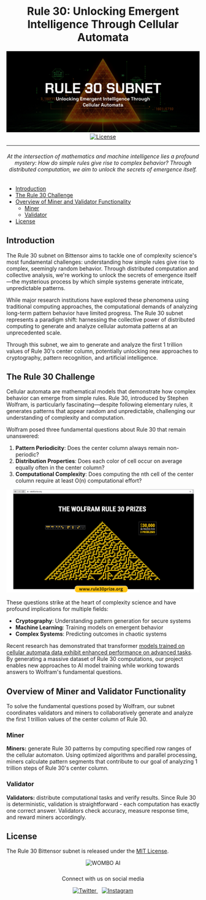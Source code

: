 <div align="center">

# Rule 30: Unlocking Emergent Intelligence Through Cellular Automata <!-- omit in toc -->

![Rule 30 Progression](cover.png)
[![License](https://img.shields.io/badge/license-MIT-green)](https://opensource.org/licenses/MIT)

---
###### At the intersection of mathematics and machine intelligence lies a profound mystery: How do simple rules give rise to complex behavior? Through distributed computation, we aim to unlock the secrets of emergence itself.
</div>

- [Introduction](#introduction)
- [The Rule 30 Challenge](#the-rule-30-challenge)
- [Overview of Miner and Validator Functionality](#overview-of-miner-and-validator-functionality)
  - [Miner](#miner)
  - [Validator](#validator)
- [License](#license)


## Introduction

The Rule 30 subnet on Bittensor aims to tackle one of complexity science's most fundamental challenges: understanding how simple rules give rise to complex, seemingly random behavior. Through distributed computation and collective analysis, we're working to unlock the secrets of emergence itself—the mysterious process by which simple systems generate intricate, unpredictable patterns.

While major research institutions have explored these phenomena using traditional computing approaches, the computational demands of analyzing long-term pattern behavior have limited progress. The Rule 30 subnet represents a paradigm shift: harnessing the collective power of distributed computing to generate and analyze cellular automata patterns at an unprecedented scale.

Through this subnet, we aim to generate and analyze the first 1 trillion values of Rule 30's center column, potentially unlocking new approaches to cryptography, pattern recognition, and artificial intelligence.


## The Rule 30 Challenge

Cellular automata are mathematical models that demonstrate how complex behavior can emerge from simple rules. Rule 30, introduced by Stephen Wolfram, is particularly fascinating—despite following elementary rules, it generates patterns that appear random and unpredictable, challenging our understanding of complexity and computation.

Wolfram posed three fundamental questions about Rule 30 that remain unanswered:
1. **Pattern Periodicity**: Does the center column always remain non-periodic?
2. **Distribution Properties**: Does each color of cell occur on average equally often in the center column?
3. **Computational Complexity**: Does computing the nth cell of the center column require at least O(n) computational effort?

[![Rule 30 Prize](rule30.png)](https://rule30prize.org)

These questions strike at the heart of complexity science and have profound implications for multiple fields:
- **Cryptography**: Understanding pattern generation for secure systems
- **Machine Learning**: Training models on emergent behavior
- **Complex Systems**: Predicting outcomes in chaotic systems

Recent research has demonstrated that transformer [models trained on cellular automata data exhibit enhanced performance on advanced tasks](http://www.arxiv.org/pdf/2410.02536). By generating a massive dataset of Rule 30 computations, our project enables new approaches to AI model training while working towards answers to Wolfram's fundamental questions.

## Overview of Miner and Validator Functionality

To solve the fundamental questions posed by Wolfram, our subnet coordinates validators and miners to collaboratively generate and analyze the first 1 trillion values of the center column of Rule 30.

### Miner

**Miners:** generate Rule 30 patterns by computing specified row ranges of the cellular automaton. Using optimized algorithms and parallel processing, miners calculate pattern segments that contribute to our goal of analyzing 1 trillion steps of Rule 30's center column.

### Validator

**Validators:** distribute computational tasks and verify results. Since Rule 30 is deterministic, validation is straightforward - each computation has exactly one correct answer. Validators check accuracy, measure response time, and reward miners accordingly.

## License
The Rule 30 Bittensor subnet is released under the [MIT License](./LICENSE).

<div align="center">
  <img src="https://content.wombo.ai/bittensor/logo.png" alt="WOMBO AI" width="100" style="margin-bottom: 10px;"/>
  <p>Connect with us on social media</p>
  <a href="https://twitter.com/wombo" style="margin-right: 10px;">
    <img src="https://content.wombo.ai/bittensor/twitter.png" alt="Twitter" width="20"/>
  </a>
  <a href="https://www.instagram.com/wombo.ai/">
    <img src="https://content.wombo.ai/bittensor/instagram.png" alt="Instagram" width="20"/>
  </a>
</div>
